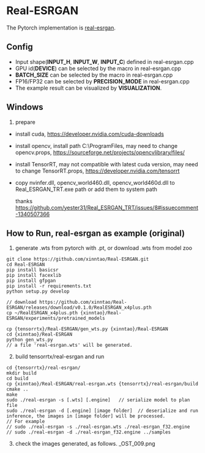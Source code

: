 # Real-ESRGAN
The Pytorch implementation is [real-esrgan](https://github.com/xinntao/Real-ESRGAN).

## Config
- Input shape(**INPUT_H**, **INPUT_W**, **INPUT_C**) defined in real-esrgan.cpp
- GPU id(**DEVICE**) can be selected by the macro in real-esrgan.cpp
- **BATCH_SIZE** can be selected by the macro in real-esrgan.cpp
- FP16/FP32 can be selected by **PRECISION_MODE** in real-esrgan.cpp
- The example result can be visualized by **VISUALIZATION**. 

## Windows

1. prepare
 - install cuda, https://developer.nvidia.com/cuda-downloads
 - install opencv, install path C:\ProgramFiles, may need to change opencv.props, https://sourceforge.net/projects/opencvlibrary/files/
 - install TensorRT, may not compatible with latest cuda version, may need to change TensorRT.props, https://developer.nvidia.com/tensorrt
 - copy nvinfer.dll, opencv_world460.dll, opencv_world460d.dll to Real_ESRGAN_TRT.exe path or add them to system path

   thanks https://github.com/yester31/Real_ESRGAN_TRT/issues/8#issuecomment-1340507366


## How to Run, real-esrgan as example (original)

1. generate .wts from pytorch with .pt, or download .wts from model zoo

```
git clone https://github.com/xinntao/Real-ESRGAN.git
cd Real-ESRGAN
pip install basicsr
pip install facexlib
pip install gfpgan
pip install -r requirements.txt
python setup.py develop

// download https://github.com/xinntao/Real-ESRGAN/releases/download/v0.1.0/RealESRGAN_x4plus.pth
cp ~/RealESRGAN_x4plus.pth {xinntao}/Real-ESRGAN/experiments/pretrained_models

cp {tensorrtx}/Real-ESRGAN/gen_wts.py {xinntao}/Real-ESRGAN
cd {xinntao}/Real-ESRGAN
python gen_wts.py
// a file 'real-esrgan.wts' will be generated.
```

2. build tensorrtx/real-esrgan and run

```
cd {tensorrtx}/real-esrgan/
mkdir build
cd build
cp {xinntao}/Real-ESRGAN/real-esrgan.wts {tensorrtx}/real-esrgan/build
cmake ..
make
sudo ./real-esrgan -s [.wts] [.engine]   // serialize model to plan file
sudo ./real-esrgan -d [.engine] [image folder]  // deserialize and run inference, the images in [image folder] will be processed.
// For example
// sudo ./real-esrgan -s ./real-esrgan.wts ./real-esrgan_f32.engine
// sudo ./real-esrgan -d ./real-esrgan_f32.engine ../samples

```

3. check the images generated, as follows. _OST_009.png
